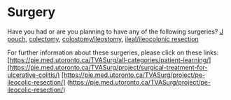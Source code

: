 <h1>Surgery</h1>

Have you had or are you planning to have any of the following surgeries? [J pouch](jpouch), [colectomy](colectomy), [colostomy/ileostomy](colestomy), [ileal/ileocolonic resection](ileal)

For further information about these surgeries, please click on these links: 
[https://pie.med.utoronto.ca/TVASurg/all-categories/patient-learning/](https://pie.med.utoronto.ca/TVASurg/project/surgical-treatment-for-ulcerative-colitis/)
[https://pie.med.utoronto.ca/TVASurg/project/pe-ileocolic-resection/] (https://pie.med.utoronto.ca/TVASurg/project/pe-ileocolic-resection/)


